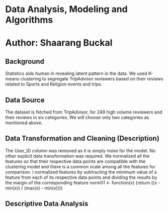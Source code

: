 # Data Analysis, Modeling and Algorithms
# Author: Shaarang Buckal


## Background
Statistics aids human in revealing latent pattern in the data. We used K-means clustering to segregate TripAdvisor reviewers based on their reviews related to Sports and Religion events and trips.	

## Data Source
The dataset is fetched from TripAdvisor, for 249 high volume reviewers and their reviews in six categories. We will choose only two categories as mentioned above. 

## Data Transformation and Cleaning (Description)
The User_ID column was removed as it is simply noise for the model.
No other explicit data transformation was required.
We normalized all the features so that their respective data points are compatible with the clustering model and there is a common scale among all the features for comparison.
I normalized features by subtracting the minimum value of a feature from each of its respective data points and dividing the results by the margin of the corresponding feature
norm01 <- function(x) {return ((x - min(x)) / (max(x) - min(x)))} 

## Descriptive Data Analysis

